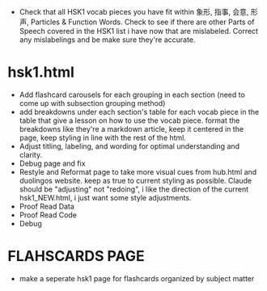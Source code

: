 - Check that all HSK1 vocab pieces you have fit within 象形, 指事, 会意, 形声, Particles & Function Words. Check to see if there are other Parts of Speech covered in the HSK1 list i have now that are mislabeled. Correct any mislabelings and be make sure they're accurate. 

# hsk1.html
- Add flashcard carousels for each grouping in each section (need to come up with subsection grouping method)
- add breakdowns under each section's table for each vocab piece in the table that give a lesson on how to use the vocab piece. format the breakdowns like they're a markdown article, keep it centered in the page, keep styling in line with the rest of the html. 
- Adjust titling, labeling, and wording for optimal understanding and clarity.
- Debug page and fix
- Restyle and Reformat page to take more visual cues from hub.html and duolingos website. keep as true to current styling as possible. Claude should be "adjusting" not "redoing", i like the direction of the current hsk1_NEW.html, i just want some style adjustments. 
- Proof Read Data
- Proof Read Code
- Debug

# FLAHSCARDS PAGE
- make a seperate hsk1 page for flashcards organized by subject matter 